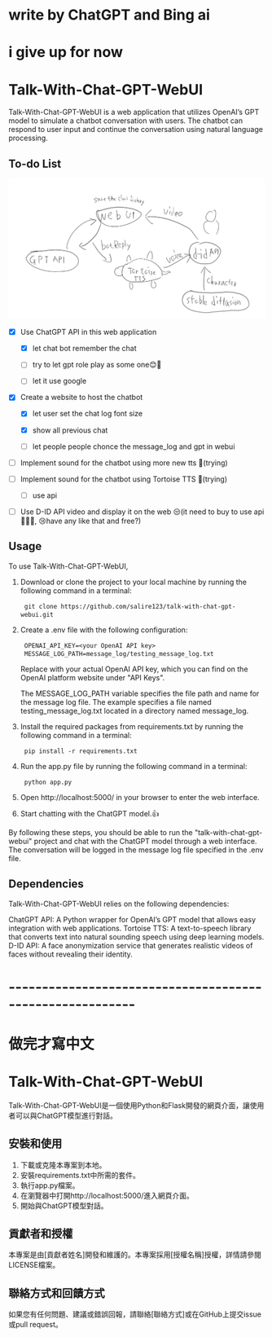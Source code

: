 # write by ChatGPT and Bing ai

# i give up for now

# Talk-With-Chat-GPT-WebUI
Talk-With-Chat-GPT-WebUI is a web application that utilizes OpenAI’s GPT model to simulate a chatbot conversation with users. The chatbot can respond to user input and continue the conversation using natural language processing.

##  To-do List

![plan](plan.png)

- [x] Use ChatGPT API in this web application 

    - [x] let chat bot remember the chat 

    - [ ] try to let gpt role play as some one😊🤔

    - [ ] let it use google

- [x] Create a website to host the chatbot 

    - [x] let user set the chat log font size

    - [x] show all previous chat 

    - [ ] let people people chonce the message_log and gpt in webui

- [ ] Implement sound for the chatbot using more new tts 🤔(trying)

- [ ] Implement sound for the chatbot using Tortoise TTS 🤔(trying)

    - [ ] use api

- [ ] Use D-ID API video and display it on the web 😒(it need to buy to use api💸💸💸, 😢have any like that and free?)


## Usage
To use Talk-With-Chat-GPT-WebUI,

1. Download or clone the project to your local machine by running the following command in a terminal:

        git clone https://github.com/salire123/talk-with-chat-gpt-webui.git

2. Create a .env file with the following configuration:

        OPENAI_API_KEY=<your OpenAI API key>
        MESSAGE_LOG_PATH=message_log/testing_message_log.txt

    Replace <your OpenAI API key> with your actual OpenAI API key, which you can find on the OpenAI platform website under "API Keys".

    The MESSAGE_LOG_PATH variable specifies the file path and name for the message log file. The example specifies a file named testing_message_log.txt located in a directory named message_log.

3. Install the required packages from requirements.txt by running the following command in a terminal:


        pip install -r requirements.txt

4. Run the app.py file by running the following command in a terminal:

        python app.py

5. Open http://localhost:5000/ in your browser to enter the web interface.

6. Start chatting with the ChatGPT model.👍

By following these steps, you should be able to run the "talk-with-chat-gpt-webui" project and chat with the ChatGPT model through a web interface. The conversation will be logged in the message log file specified in the .env file.

##  Dependencies
Talk-With-Chat-GPT-WebUI relies on the following dependencies:

ChatGPT API: A Python wrapper for OpenAI’s GPT model that allows easy integration with web applications.
Tortoise TTS: A text-to-speech library that converts text into natural sounding speech using deep learning models.
D-ID API: A face anonymization service that generates realistic videos of faces without revealing their identity.

# ---------------------------------------------------------
# 做完才寫中文
# Talk-With-Chat-GPT-WebUI

Talk-With-Chat-GPT-WebUI是一個使用Python和Flask開發的網頁介面，讓使用者可以與ChatGPT模型進行對話。

## 安裝和使用

1. 下載或克隆本專案到本地。
2. 安裝requirements.txt中所需的套件。
3. 執行app.py檔案。
4. 在瀏覽器中打開http://localhost:5000/進入網頁介面。
5. 開始與ChatGPT模型對話。

## 貢獻者和授權

本專案是由[貢獻者姓名]開發和維護的。本專案採用[授權名稱]授權，詳情請參閱LICENSE檔案。

## 聯絡方式和回饋方式

如果您有任何問題、建議或錯誤回報，請聯絡[聯絡方式]或在GitHub上提交issue或pull request。
